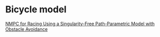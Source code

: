 # Bicycle model

[NMPC for Racing Using a Singularity-Free
Path-Parametric Model with Obstacle
Avoidance](https://publications.syscop.de/Kloeser2020.pdf)